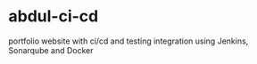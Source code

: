 # abdul-ci-cd
portfolio website with ci/cd and testing integration using Jenkins, Sonarqube and Docker
